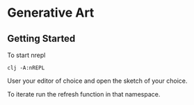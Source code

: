 # Generative Art

## Getting Started

To start nrepl

`clj -A:nREPL`

User your editor of choice and open the sketch of your choice. 

To iterate run the refresh function in that namespace. 

